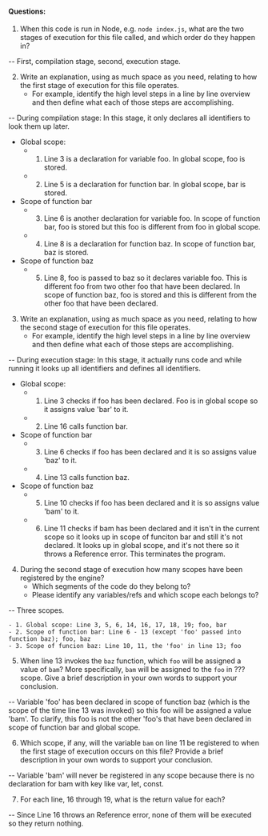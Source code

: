 #### Questions:
1. When this code is run in Node, e.g. `node index.js`, what are the two stages of execution for this file called, and which order do they happen in?

-- First, compilation stage, second, execution stage.


2. Write an explanation, using as much space as you need, relating to how the first stage of execution for this file operates.
    - For example, identify the high level steps in a line by line overview and then define what each of those steps are accomplishing.

-- During compilation stage: In this stage, it only declares all identifiers to look them up later.
* Global scope:
    - 1. Line 3 is a declaration for variable foo. In global scope, foo is stored.
    - 2. Line 5 is a declaration for function bar. In global scope, bar is stored.
* Scope of function bar
    - 3. Line 6 is another declaration for variable foo. In scope of function bar, foo is stored but this foo is different from foo in global scope.
    - 4. Line 8 is a declaration for function baz. In scope of function bar, baz is stored.
* Scope of function baz
    - 5. Line 8, foo is passed to baz so it declares variable foo. This is different foo from two other foo that have been declared. In scope of function baz, foo is stored and this is different from the other foo that have been declared.


3. Write an explanation, using as much space as you need, relating to how the second stage of execution for this file operates.
    - For example, identify the high level steps in a line by line overview and then define what each of those steps are accomplishing.

-- During execution stage: In this stage, it actually runs code and while running it looks up all identifiers and defines all identifiers.
* Global scope:
    - 1. Line 3 checks if foo has been declared. Foo is in global scope so it assigns value 'bar' to it.
    - 2. Line 16 calls function bar.
* Scope of function bar
    - 3. Line 6 checks if foo has been declared and it is so assigns value 'baz' to it.
    - 4. Line 13 calls function baz.
* Scope of function baz
    - 5. Line 10 checks if foo has been declared and it is so assigns value 'bam' to it.
    - 6. Line 11 checks if bam has been declared and it isn't in the current scope so it looks up in scope of funciton bar and still it's not declared. It looks up in global scope, and it's not there so it throws a Reference error. This terminates the program.


4. During the second stage of execution how many scopes have been registered by the engine?
    - Which segments of the code do they belong to?
    - Please identify any variables/refs and which scope each belongs to?

-- Three scopes.
    
    - 1. Global scope: Line 3, 5, 6, 14, 16, 17, 18, 19; foo, bar    
    - 2. Scope of function bar: Line 6 - 13 (except 'foo' passed into function baz); foo, baz
    - 3. Scope of funcion baz: Line 10, 11, the 'foo' in line 13; foo

5. When line 13 invokes the `baz` function, which `foo` will be assigned a value of `bam`? More specifically, `bam` will be assigned to the `foo` in ??? scope. Give a brief description in your own words to support your conclusion.

-- Variable 'foo' has been declared in scope of function baz (which is the scope of the time line 13 was invoked) so this foo will be assigned a value 'bam'. To clarify, this foo is not the other 'foo's that have been declared in scope of function bar and global scope.

6. Which scope, if any, will the variable `bam` on line 11 be registered to when the first stage of execution occurs on this file? Provide a brief description in your own words to support your conclusion.

-- Variable 'bam' will never be registered in any scope because there is no declaration for bam with key like var, let, const.

7. For each line, 16 through 19, what is the return value for each?

-- Since Line 16 throws an Reference error, none of them will be executed so they return nothing.

